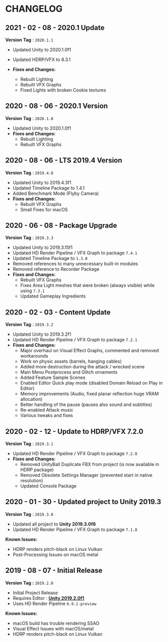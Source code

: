 # CHANGELOG

## 2021 - 02 - 08 - 2020.1 Update

**Version Tag** : `2020.1.1`

* Updated Unity to 2020.1.0f1
* Updated HDRP/VFX to 8.3.1

* **Fixes and Changes:**
  * Rebuilt Lighting
  * Rebuilt VFX Graphs
  * Fixed Lights with broken Cookie textures

## 2020 - 08 - 06 - 2020.1 Version

**Version Tag** : `2020.1.0`

* Updated Unity to 2020.1.0f1
* **Fixes and Changes:**
  * Rebuilt Lighting
  * Rebuilt VFX Graphs

## 2020 - 08 - 06 - LTS 2019.4 Version

**Version Tag** : `2019.4.0`

* Updated Unity to 2019.4.3f1
* Updated Timeline Package to 1.4.1
* Added Benchmark Mode (Flyby Camera)
* **Fixes and Changes:**
  * Rebuilt VFX Graphs
  * Small Fixes for macOS

## 2020 - 06 - 08 - Package Upgrade

**Version Tag** : `2019.3.3`

* Updated Unity to 2019.3.15f1
* Updated HD Render Pipeline / VFX Graph to package `7.4.1`
* Updated Timeline Package to `1.3.0`
* Removed references to many unnecessary built-in modules
* Removed reference to Recorder Package
* **Fixes and Changes:**
  * Rebuilt VFX Graphs
  * Fixes Area Light meshes that were broken (always visible) while using `7.3.1`
  * Updated Gameplay Ingredients

## 2020 - 02 - 03 - Content Update

**Version Tag** : `2019.3.2`

* Updated Unity to 2019.3.2f1
* Updated HD Render Pipeline / VFX Graph to package `7.2.1`
* **Fixes and Changes:**
  * Major overhaul on Visual Effect Graphs, commented and removed workarounds
  * Work on physic assets (barrels, hanging cables)
  * Added more destruction during the attack / wrecked scene
  * Main Menu Postprocess and Glitch ornaments
  * Added Feature Sample Scenes
  * Enabled Editor Quick play mode (disabled Domain Reload on Play in Editor)
  * Memory improvements (Audio, fixed planar reflection huge VRAM allocation)
  * Better handling of the pause (pauses also sound and subtitles)
  * Re-enabled Attack music
  * Various tweaks and fixes

## 2020 - 02 - 12 - Update to HDRP/VFX 7.2.0

**Version Tag** : `2019.3.1`

* Updated HD Render Pipeline / VFX Graph to package `7.2.0`
* **Fixes and Changes:**
  * Removed UnityBall Duplicate FBX from project (is now available in HDRP package)
  * Removed Obsolete Settings Manager (prevented start in native resolution)
  * Updated Console Package

## 2020 - 01 - 30 - Updated project to Unity 2019.3

**Version Tag** : `2019.3.0`

* Updated all project to **Unity 2019.3.0f6**
* Updated HD Render Pipeline / VFX Graph to package `7.1.8`

**Known Issues:**

* HDRP renders pitch-black on Linux Vulkan
* Post-Processing Issues on macOS metal

## 2019 - 08 - 07 - Initial Release

**Version Tag :** `2019.2.0`

* Initial Project Release
* Requires Editor : **[Unity 2019.2.0f1](https://public-cdn.cloud.unity3d.com/hub/prod/UnityHubSetup.exe)**
* Uses HD Render Pipeline `6.9.1-preview`

**Known Issues:**

* macOS build has trouble rendering SSAO
* Visual Effect Issues with macOS/metal
* HDRP renders pitch-black on Linux Vulkan

